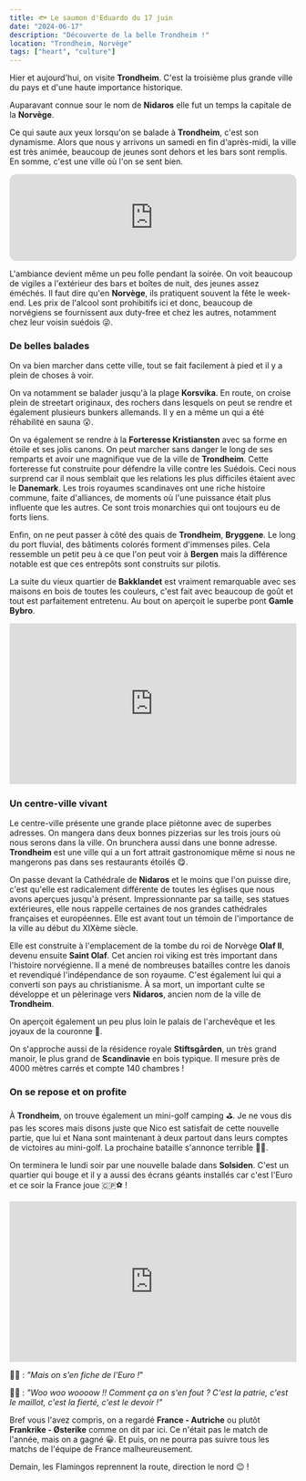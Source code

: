 ```yaml
---
title: 🐟 Le saumon d'Eduardo du 17 juin
date: "2024-06-17"
description: "Découverte de la belle Trondheim !"
location: "Trondheim, Norvège"
tags: ["heart", "culture"]
---
```


Hier et aujourd'hui, on visite **Trondheim**. C'est la troisième plus grande ville du pays et d'une haute importance historique.

Auparavant connue sour le nom de **Nidaros** elle fut un temps la capitale de la **Norvège**.

Ce qui saute aux yeux lorsqu'on se balade à **Trondheim**, c'est son dynamisme. Alors que nous y arrivons un samedi en fin d'après-midi, la ville est très animée, beaucoup de jeunes sont dehors et les bars sont remplis. En somme, c'est une ville où l'on se sent bien.

<iframe style="border-radius:12px" src="https://open.spotify.com/embed/track/4fdFD4s1wn2QnSEKrNAixv?utm_source=generator" width="100%" height="152" frameBorder="0" allow="autoplay; clipboard-write; encrypted-media; picture-in-picture" loading="lazy"></iframe>

L'ambiance devient même un peu folle pendant la soirée. On voit beaucoup de vigiles a l'extérieur des bars et boîtes de nuit, des jeunes assez éméchés. Il faut dire qu'en **Norvège**, ils pratiquent souvent la fête le week-end. Les prix de l'alcool sont prohibitifs ici et donc, beaucoup de norvégiens se fournissent aux duty-free et chez les autres, notamment chez leur voisin suédois 😜.

### De belles balades

On va bien marcher dans cette ville, tout se fait facilement à pied et il y a plein de choses à voir.

On va notamment se balader jusqu'à la plage **Korsvika**. En route, on croise plein de streetart originaux, des rochers dans lesquels on peut se rendre et également plusieurs bunkers allemands. Il y en a même un qui a été réhabilité en sauna 😮.

On va également se rendre à la **Forteresse Kristiansten** avec sa forme en étoile et ses jolis canons. On peut marcher sans danger le long de ses remparts et avoir une magnifique vue de la ville de **Trondheim**. Cette forteresse fut construite pour défendre la ville contre les Suédois. Ceci nous surprend car il nous semblait que les relations les plus difficiles étaient avec le **Danemark**. Les trois royaumes scandinaves ont une riche histoire commune, faite d'alliances, de moments où l'une puissance était plus influente que les autres. Ce sont trois monarchies qui ont toujours eu de forts liens.

Enfin, on ne peut passer à côté des quais de **Trondheim**, **Bryggene**. Le long du port fluvial, des bâtiments colorés forment d'immenses piles. Cela ressemble un petit peu à ce que l'on peut voir à **Bergen** mais la différence notable est que ces entrepôts sont construits sur pilotis.

La suite du vieux quartier de **Bakklandet** est vraiment remarquable avec ses maisons en bois de toutes les couleurs, c'est fait avec beaucoup de goût et tout est parfaitement entretenu. Au bout on aperçoit le superbe pont **Gamle Bybro**.

<div style="width: 100%; height: 0; position: relative; padding-bottom: 56%;"><iframe src="https://giphy.com/embed/Od0QRnzwRBYmDU3eEO" style="top: 0; left: 0; width: 100%; height: 100%; position: absolute; border: 0;" allowfullscreen scrolling="no" allow="encrypted-media;" class="giphy-embed"></iframe></div>

### Un centre-ville vivant

Le centre-ville présente une grande place piétonne avec de superbes adresses. On mangera dans deux bonnes pizzerias sur les trois jours où nous serons dans la ville. On brunchera aussi dans une bonne adresse. **Trondheim** est une ville qui a un fort attrait gastronomique même si nous ne mangerons pas dans ses restaurants étoilés 😋.

On passe devant la Cathédrale de **Nidaros** et le moins que l'on puisse dire, c'est qu'elle est radicalement différente de toutes les églises que nous avons aperçues jusqu'à présent. Impressionnante par sa taille, ses statues extérieures, elle nous rappelle certaines de nos grandes cathédrales françaises et européennes. Elle est avant tout un témoin de l'importance de la ville au début du XIXème siècle.

Elle est construite à l'emplacement de la tombe du roi de Norvège **Olaf II**, devenu ensuite **Saint Olaf**. Cet ancien roi viking est très important dans l'histoire norvégienne. Il a mené de nombreuses batailles contre les danois et revendiqué l'indépendance de son royaume. C'est également lui qui a converti son pays au christianisme. À sa mort, un important culte se développe et un pèlerinage vers **Nidaros**, ancien nom de la ville de **Trondheim**.

On aperçoit également un peu plus loin le palais de l'archevêque et les joyaux de la couronne 👑.

On s'approche aussi de la résidence royale **Stiftsgården**, un très grand manoir, le plus grand de **Scandinavie** en bois typique. Il mesure près de 4000 mètres carrés et compte 140 chambres !

### On se repose et on profite

À **Trondheim**, on trouve également un mini-golf camping ⛳. Je ne vous dis pas les scores mais disons juste que Nico est satisfait de cette nouvelle partie, que lui et Nana sont maintenant à deux partout dans leurs comptes de victoires au mini-golf. La prochaine bataille s'annonce terrible 💪🏼.

On terminera le lundi soir par une nouvelle balade dans **Solsiden**. C'est un quartier qui bouge et il y a aussi des écrans géants installés car c'est l'Euro et ce soir la France joue 🇨🇵⚽ !

<div style="width: 100%; height: 0; position: relative; padding-bottom: 56%;"><iframe src="https://giphy.com/embed/Nn7j03W1bIJjt07Fks" style="top: 0; left: 0; width: 100%; height: 100%; position: absolute; border: 0;" allowfullscreen scrolling="no" allow="encrypted-media;" class="giphy-embed"></iframe></div>

👩🏼 : _"Mais on s'en fiche de l'Euro !_"

👨🏼 : _"Woo woo woooow !! Comment ça on s'en fout ? C'est la patrie, c'est le maillot, c'est la fierté, c'est le devoir !"_

Bref vous l'avez compris, on a regardé **France - Autriche** ou plutôt **Frankrike - Østerike** comme on dit par ici. Ce n'était pas le match de l'année, mais on a gagné 😀. Et puis, on ne pourra pas suivre tous les matchs de l'équipe de France malheureusement.

Demain, les Flamingos reprennent la route, direction le nord 😉 !
